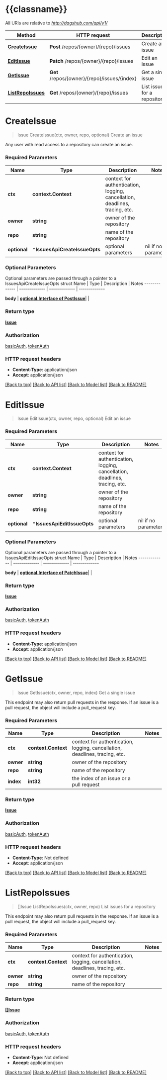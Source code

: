 # {{classname}}

All URIs are relative to *http://dagshub.com/api/v1/*

Method | HTTP request | Description
------------- | ------------- | -------------
[**CreateIssue**](IssuesApi.md#CreateIssue) | **Post** /repos/{owner}/{repo}/issues | Create an issue
[**EditIssue**](IssuesApi.md#EditIssue) | **Patch** /repos/{owner}/{repo}/issues | Edit an issue
[**GetIssue**](IssuesApi.md#GetIssue) | **Get** /repos/{owner}/{repo}/issues/{index} | Get a single issue
[**ListRepoIssues**](IssuesApi.md#ListRepoIssues) | **Get** /repos/{owner}/{repo}/issues | List issues for a repository

# **CreateIssue**
> Issue CreateIssue(ctx, owner, repo, optional)
Create an issue

Any user with read access to a repository can create an issue.

### Required Parameters

Name | Type | Description  | Notes
------------- | ------------- | ------------- | -------------
 **ctx** | **context.Context** | context for authentication, logging, cancellation, deadlines, tracing, etc.
  **owner** | **string**| owner of the repository | 
  **repo** | **string**| name of the repository | 
 **optional** | ***IssuesApiCreateIssueOpts** | optional parameters | nil if no parameters

### Optional Parameters
Optional parameters are passed through a pointer to a IssuesApiCreateIssueOpts struct
Name | Type | Description  | Notes
------------- | ------------- | ------------- | -------------


 **body** | [**optional.Interface of PostIssue**](PostIssue.md)|  | 

### Return type

[**Issue**](Issue.md)

### Authorization

[basicAuth](../README.md#basicAuth), [tokenAuth](../README.md#tokenAuth)

### HTTP request headers

 - **Content-Type**: application/json
 - **Accept**: application/json

[[Back to top]](#) [[Back to API list]](../README.md#documentation-for-api-endpoints) [[Back to Model list]](../README.md#documentation-for-models) [[Back to README]](../README.md)

# **EditIssue**
> Issue EditIssue(ctx, owner, repo, optional)
Edit an issue

### Required Parameters

Name | Type | Description  | Notes
------------- | ------------- | ------------- | -------------
 **ctx** | **context.Context** | context for authentication, logging, cancellation, deadlines, tracing, etc.
  **owner** | **string**| owner of the repository | 
  **repo** | **string**| name of the repository | 
 **optional** | ***IssuesApiEditIssueOpts** | optional parameters | nil if no parameters

### Optional Parameters
Optional parameters are passed through a pointer to a IssuesApiEditIssueOpts struct
Name | Type | Description  | Notes
------------- | ------------- | ------------- | -------------


 **body** | [**optional.Interface of PatchIssue**](PatchIssue.md)|  | 

### Return type

[**Issue**](Issue.md)

### Authorization

[basicAuth](../README.md#basicAuth), [tokenAuth](../README.md#tokenAuth)

### HTTP request headers

 - **Content-Type**: application/json
 - **Accept**: application/json

[[Back to top]](#) [[Back to API list]](../README.md#documentation-for-api-endpoints) [[Back to Model list]](../README.md#documentation-for-models) [[Back to README]](../README.md)

# **GetIssue**
> Issue GetIssue(ctx, owner, repo, index)
Get a single issue

This endpoint may also return pull requests in the response. If an issue is a pull request, the object will include a pull_request key.

### Required Parameters

Name | Type | Description  | Notes
------------- | ------------- | ------------- | -------------
 **ctx** | **context.Context** | context for authentication, logging, cancellation, deadlines, tracing, etc.
  **owner** | **string**| owner of the repository | 
  **repo** | **string**| name of the repository | 
  **index** | **int32**| the index of an issue or a pull request | 

### Return type

[**Issue**](Issue.md)

### Authorization

[basicAuth](../README.md#basicAuth), [tokenAuth](../README.md#tokenAuth)

### HTTP request headers

 - **Content-Type**: Not defined
 - **Accept**: application/json

[[Back to top]](#) [[Back to API list]](../README.md#documentation-for-api-endpoints) [[Back to Model list]](../README.md#documentation-for-models) [[Back to README]](../README.md)

# **ListRepoIssues**
> []Issue ListRepoIssues(ctx, owner, repo)
List issues for a repository

This endpoint may also return pull requests in the response. If an issue is a pull request, the object will include a pull_request key.

### Required Parameters

Name | Type | Description  | Notes
------------- | ------------- | ------------- | -------------
 **ctx** | **context.Context** | context for authentication, logging, cancellation, deadlines, tracing, etc.
  **owner** | **string**| owner of the repository | 
  **repo** | **string**| name of the repository | 

### Return type

[**[]Issue**](array.md)

### Authorization

[basicAuth](../README.md#basicAuth), [tokenAuth](../README.md#tokenAuth)

### HTTP request headers

 - **Content-Type**: Not defined
 - **Accept**: application/json

[[Back to top]](#) [[Back to API list]](../README.md#documentation-for-api-endpoints) [[Back to Model list]](../README.md#documentation-for-models) [[Back to README]](../README.md)

